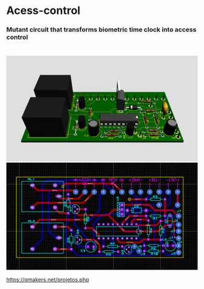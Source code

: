 # Acess-control
### Mutant circuit that transforms biometric time clock into access control
#
<img src="https://github.com/QmakersBrasil/Acess-control/blob/main/PCB3D.png">
<img src="https://github.com/QmakersBrasil/Acess-control/blob/main/PCB.png">

https://qmakers.net/projetos.php
